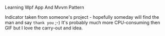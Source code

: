 Learning Wpf App And Mvvm Pattern

Indicator taken from someone's project - hopefully someday will find the man and say `thank you` ;-)
It's probably much more CPU-consuming then GIF but I love the carry-out and idea. 